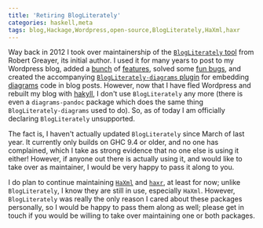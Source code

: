 ```yaml
---
title: 'Retiring BlogLiterately'
categories: haskell,meta
tags: blog,Hackage,Wordpress,open-source,BlogLiterately,HaXml,haxr
---
```


Way back in 2012 I took over maintainership of the [`BlogLiterately`
tool](https://hackage.haskell.org/package/BlogLiterately) from Robert
Greayer, its initial author.  I used it for many years to post to my
Wordpress blog, added a
[bunch](https://byorgey.github.io/blog/posts/2012/07/07/blogliterately-0-5-release.html)
of
[features](https://byorgey.github.io/blog/posts/2013/03/10/blogliterately-0-6-2.html),
solved some [fun
bugs](https://byorgey.github.io/blog/posts/2012/07/07/new-haxr-release.html),
and created the accompanying [`BlogLiterately-diagrams`
plugin](https://hackage.haskell.org/package/BlogLiterately-diagrams)
for embedding [diagrams](https://diagrams.github.io/) code in blog
posts.  However, now that I have fled Wordpress and rebuilt my blog
with [hakyll](https://jaspervdj.be/hakyll/), I don't use
`BlogLiterately` any more (there is even a `diagrams-pandoc` package
which does the same thing `BlogLiterately-diagrams` used to do).  So,
as of today I am officially declaring `BlogLiterately` unsupported.

The fact is, I haven't actually updated `BlogLiterately` since March
of last year. It currently only builds on GHC 9.4 or older, and no one
has complained, which I take as strong evidence that no one else is
using it either!  However, if anyone out there is actually using it,
and would like to take over as maintainer, I would be very happy to
pass it along to you.

I do plan to continue maintaining
[`HaXml`](https://hackage.haskell.org/package/HaXml) and
[`haxr`](https://hackage.haskell.org/package/haxr), at least for now;
unlike `BlogLiterately`, I know they are still in use, especially
`HaXml`.  However, `BlogLiterately` was really the only reason I cared
about these packages personally, so I would be happy to pass them
along as well; please get in touch if you would be willing to take
over maintaining one or both packages.
